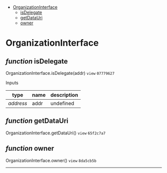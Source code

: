 * [OrganizationInterface](#organizationinterface)
  * [isDelegate](#function-isdelegate)
  * [getDataUri](#function-getdatauri)
  * [owner](#function-owner)

# OrganizationInterface


## *function* isDelegate

OrganizationInterface.isDelegate(addr) `view` `07779627`


Inputs

| **type** | **name** | **description** |
|-|-|-|
| *address* | addr | undefined |


## *function* getDataUri

OrganizationInterface.getDataUri() `view` `65f2c7a7`





## *function* owner

OrganizationInterface.owner() `view` `8da5cb5b`





---